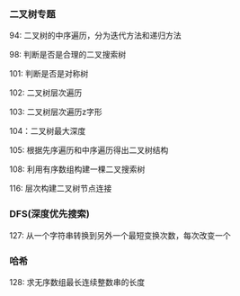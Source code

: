 ### 二叉树专题

94: 二叉树的中序遍历，分为迭代方法和递归方法

98: 判断是否是合理的二叉搜索树

101: 判断是否是对称树

102: 二叉树层次遍历

103: 二叉树层次遍历z字形

104：二叉树最大深度

105: 根据先序遍历和中序遍历得出二叉树结构

108: 利用有序数组构建一棵二叉搜索树

116: 层次构建二叉树节点连接





### DFS(深度优先搜索)

127: 从一个字符串转换到另外一个最短变换次数，每次改变一个



### 哈希

128: 求无序数组最长连续整数串的长度